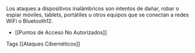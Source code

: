 Los ataques a dispositivos inalámbricos son intentos de dañar, robar o espiar móviles, tablets, portátiles u otros equipos que se conectan a redes WiFi o Bluetooth12.

- [[Puntos de Acceso No Autorizados]]


Tags
[[Ataques Cibernéticos]]
